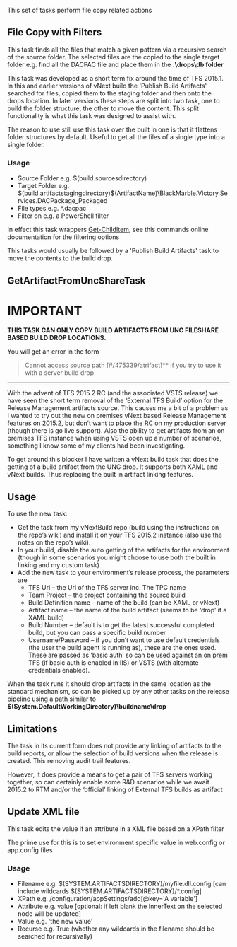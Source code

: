 This set of tasks perform file copy related actions

## File Copy with Filters

This task finds all the files that match a given pattern via a recursive search of the source folder. The selected files are the copied to the single target folder e.g. find all the DACPAC file and place them in the **.\drops\db folder**

This task was developed as a short term fix around the time of TFS 2015.1. In this and earlier versions of vNext build the 'Publish Build Artifacts' searched for files, copied them to the staging folder and then onto the drops location. In later versions these steps are split into two task, one to build the folder structure, the other to move the content. This split functionality is what this task was designed to assist with.

The reason to use still use this task over the built in one is that it flattens folder structures by default. Useful to get all the files of a single type into a single folder.

### Usage

- Source Folder e.g. $(build.sourcesdirectory)
- Target Folder e.g. $(build.artifactstagingdirectory)\$(ArtifactName)\BlackMarble.Victory.Services.DACPackage_Packaged
- File types e.g. *.dacpac
- Filter on e.g. a PowerShell filter

In effect this task wrappers [Get-ChildItem](https://technet.microsoft.com/en-us/library/hh849800.aspx), see this commands online documentation for the filtering options

This tasks would usually be followed by a 'Publish Build Artifacts' task to move the contents to the build drop.

## GetArtifactFromUncShareTask

# IMPORTANT

**THIS TASK CAN ONLY COPY BUILD ARTIFACTS FROM UNC FILESHARE BASED BUILD DROP LOCATIONS.**

You will get an error in the form 

> Cannot access source path [#/475339/atrifact]** if you try to use it with a server build drop

***

With the advent of TFS 2015.2 RC (and the associated VSTS release) we have seen the short term removal of the ‘External TFS Build’ option for the Release Management artifacts source. This causes me a bit of a problem as I wanted to try out the new on premises vNext based Release Management features on 2015.2, but don’t want to place the RC on my production server (though there is go live support). Also the ability to get artifacts from an on premises TFS instance when using VSTS open up a number of scenarios, something I know some of my clients had been investigating.

To get around this blocker I have written a vNext build task that does the getting of a build artifact from the UNC drop. It supports both XAML and vNext builds. Thus replacing the built in artifact linking features.

## Usage
To use the new task:

- Get the task from my vNextBuild repo (build using the instructions on the repo’s wiki) and install it on your TFS 2015.2 instance (also use the notes on the repo’s wiki). 
- In your build, disable the auto getting of the artifacts for the environment (though in some scenarios you might choose to use both the built in linking and my custom task)
- Add the new task to your environment’s release process, the parameters are 
    - TFS Uri – the Uri of the TFS server inc. The TPC name 
    - Team Project – the project containing the source build 
    - Build Definition name – name of the build (can be XAML or vNext) 
    - Artifact name – the name of the build artifact (seems to be ‘drop’ if a XAML build) 
    - Build Number – default is to get the latest successful completed build, but you can pass a specific build number 
    - Username/Password – if you don’t want to use default credentials (the user the build agent is running as), these are the ones used. These are passed as ‘basic auth’ so can be used against an on prem TFS (if basic auth is enabled in IIS)  or VSTS (with alternate credentials enabled).

When the task runs it should drop artifacts in the same location as the standard mechanism, so can be picked up by any other tasks on the release pipeline using a path similar to **$(System.DefaultWorkingDirectory)\buildname\drop**

## Limitations
The task in its current form does not provide any linking of artifacts to the build reports, or allow the selection of build versions when the release is created. This removing audit trail features.

However, it does provide a means to get a pair of TFS servers working together, so can certainly enable some R&D scenarios while we await 2015.2 to RTM and/or the ‘official’ linking of External TFS builds as artifact

## Update XML file

This task edits the value if an attribute in a XML file based on a XPath filter

The prime use for this is to set environment specific value in web.config or app.config files

### Usage

- Filename e.g. $(SYSTEM.ARTIFACTSDIRECTORY)/myfile.dll.config [can include wildcards $(SYSTEM.ARTIFACTSDIRECTORY)/*.config]
- XPath e.g. /configuration/appSettings/add[@key='A variable']
- Attribute e.g. value [optional: if left blank the InnerText on the selected node will be updated]
- Value e.g. 'the new value'
- Recurse e.g. True (whether any wildcards in the filename should be searched for recursivally)
